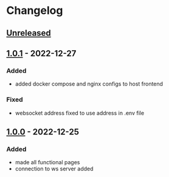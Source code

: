 # Changelog

## [Unreleased]


## [1.0.1] - 2022-12-27

### Added

- added docker compose and nginx configs to host frontend

### Fixed

- websocket address fixed to use address in .env file

## [1.0.0] - 2022-12-25

### Added

- made all functional pages
- connection to ws server added

<!-- ## [0.0.2] - 2022-12-07

### Added

- /


### Changed

### Deprecated

### Removed

### Fixed

### Security

## [0.0.1] - 2022-12-07

- initial release -->

<!-- Links -->
<!-- [keep a changelog]: https://keepachangelog.com/en/1.0.0/
[semantic versioning]: https://semver.org/spec/v2.0.0.html -->

<!-- Versions -->
[1.0.1]: https://github.com/maktoobgar/golang_socket_frontend/releases/tag/v1.0.1
[1.0.0]: https://github.com/maktoobgar/golang_socket_frontend/releases/tag/v1.0.0
[unreleased]: https://github.com/maktoobgar/golang_socket_frontend/compare/v1.0.1...HEAD
